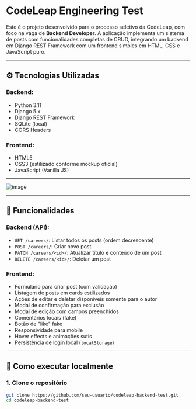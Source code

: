 # CodeLeap Engineering Test

Este é o projeto desenvolvido para o processo seletivo da CodeLeap, com foco na vaga de **Backend Developer**. A aplicação implementa um sistema de posts com funcionalidades completas de CRUD, integrando um backend em Django REST Framework com um frontend simples em HTML, CSS e JavaScript puro.

---

## ⚙️ Tecnologias Utilizadas

### Backend:
- Python 3.11
- Django 5.x
- Django REST Framework
- SQLite (local)
- CORS Headers

### Frontend:
- HTML5
- CSS3 (estilizado conforme mockup oficial)
- JavaScript (Vanilla JS)

---

![image](https://github.com/user-attachments/assets/051fd7b4-9013-40a8-8ba6-adddc1050db7)

---


## 📌 Funcionalidades

### Backend (API):
- `GET /careers/`: Listar todos os posts (ordem decrescente)
- `POST /careers/`: Criar novo post
- `PATCH /careers/<id>/`: Atualizar título e conteúdo de um post
- `DELETE /careers/<id>/`: Deletar um post

### Frontend:
- Formulário para criar post (com validação)
- Listagem de posts em cards estilizados
- Ações de editar e deletar disponíveis somente para o autor
- Modal de confirmação para exclusão
- Modal de edição com campos preenchidos
- Comentários locais (fake)
- Botão de "like" fake
- Responsividade para mobile
- Hover effects e animações sutis
- Persistência de login local (`localStorage`)

---

## 🚀 Como executar localmente

### 1. Clone o repositório
```bash
git clone https://github.com/seu-usuario/codeleap-backend-test.git
cd codeleap-backend-test
